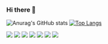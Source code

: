 ### Hi there 👋

![Anurag's GitHub stats](https://github-readme-stats.vercel.app/api?username=gustavorfrotta&show_icons=true&theme=github_dark) 
[![Top Langs](https://github-readme-stats.vercel.app/api/top-langs/?username=gustavorfrotta&layout=compact&theme=github_dark)](https://github.com/anuraghazra/github-readme-stats)

<img src="https://cdn.jsdelivr.net/gh/devicons/devicon/icons/python/python-original.svg" />
<img src="https://cdn.jsdelivr.net/gh/devicons/devicon/icons/postgresql/postgresql-original.svg" />
<img src="https://cdn.jsdelivr.net/gh/devicons/devicon/icons/mysql/mysql-original.svg" />
<img src="https://cdn.jsdelivr.net/gh/devicons/devicon/icons/css3/css3-original.svg" />
<img src="https://cdn.jsdelivr.net/gh/devicons/devicon/icons/html5/html5-original.svg" />
<img src="https://cdn.jsdelivr.net/gh/devicons/devicon/icons/cplusplus/cplusplus-original.svg" />
<img src="https://cdn.jsdelivr.net/gh/devicons/devicon/icons/csharp/csharp-original.svg" />





